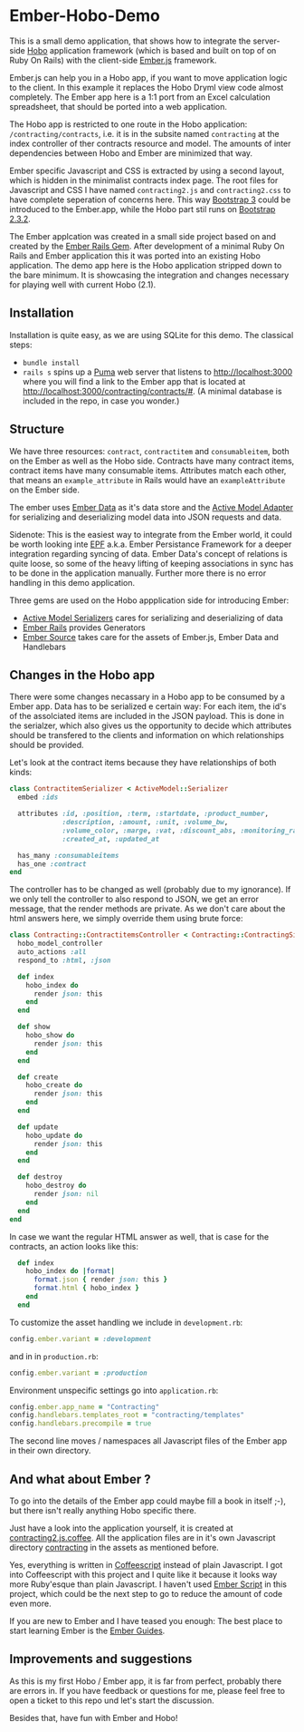 # Ember-Hobo-Demo

This is a small demo application, that shows how to integrate the server-side [Hobo](http://www.hobocentral.net/) application framework
(which is based and built on top of on Ruby On Rails) with the client-side [Ember.js](http://emberjs.com/) framework.

Ember.js can help you in a Hobo app, if you want to move application logic to the client.
In this example it replaces the Hobo Dryml view code almost completely. The Ember app here is a 1:1 port from an Excel calculation spreadsheet,
that should be ported into a web application.

The Hobo app is restricted to one route in the Hobo application: `/contracting/contracts`, i.e. it is in the
subsite named `contracting` at the index controller of ther contracts resource and model.
The amounts of inter dependencies between Hobo and Ember are minimized that way.

Ember specific Javascript and CSS is extracted by using a second layout, which is hidden in the minimalist contracts index page.
The root files for Javascript and CSS I have named `contracting2.js` and `contracting2.css` to have complete seperation of concerns here.
This way [Bootstrap 3](http://getbootstrap.com/) could be introduced to the Ember.app, while the Hobo part stil runs on
[Bootstrap 2.3.2](http://getbootstrap.com/2.3.2/).

The Ember applcation was created in a small side project based on and created by the [Ember Rails Gem](https://github.com/emberjs/ember-rails).
After development of a minimal Ruby On Rails and Ember application this it was ported into an existing Hobo application. The demo app here
is the Hobo application stripped down to the bare minimum.
It is showcasing the integration and changes necessary for playing well with current Hobo (2.1).


## Installation

Installation is quite easy, as we are using SQLite for this demo.
The classical steps:
* `bundle install`
* `rails s`
spins up a [Puma](http://puma.io/) web server that listens to [http://localhost:3000](http://localhost:3000) where you will find a link
to the Ember app that is located at
[http://localhost:3000/contracting/contracts/#](http://localhost:3000/contracting/contracts/#). (A minimal database is included in the repo,
in case you wonder.)


## Structure

We have three resources: `contract`, `contractitem` and `consumableitem`, both on the Ember as well as the Hobo side.
Contracts have many contract items, contract items have many consumable items. Attributes match each other, that means an `example_attribute`
in Rails would have an `exampleAttribute` on the Ember side.

The ember uses [Ember Data](https://github.com/emberjs/data) as it's data store and the [Active Model Adapter](http://emberjs.com/api/data/classes/DS.ActiveModelAdapter.html) for serializing and deserializing model data into JSON requests and data.

Sidenote: This is the easiest way to integrate from the Ember world, it could be worth looking inte [EPF](http://epf.io/) a.k.a.
Ember Persistance Framework for a deeper integration regarding syncing of data. Ember Data's concept of relations is quite loose, so some
of the heavy lifting of keeping associations in sync has to be done in the application manually. Further more there is no error handling
in this demo application.

Three gems are used on the Hobo appplication side for introducing Ember:
* [Active Model Serializers](https://github.com/rails-api/active_model_serializers) cares for serializing and deserializing of data
* [Ember Rails](https://github.com/emberjs/ember-rails) provides Generators
* [Ember Source](https://rubygems.org/gems/ember-source) takes care for the assets of Ember.js, Ember Data and Handlebars

## Changes in the Hobo app

There were some changes necassary in a Hobo app to be consumed by a Ember app.
Data has to be serialized e certain way: For each item, the id's of the assolciated items are included in the JSON payload.
This is done in the serialzer, which also gives us the opportunity to decide which attributes should be transfered to the clients and
information on which relationships should be provided.

Let's look at the contract items because they have relationships of both kinds:
```ruby
class ContractitemSerializer < ActiveModel::Serializer
  embed :ids

  attributes :id, :position, :term, :startdate, :product_number,
             :description, :amount, :unit, :volume_bw,
             :volume_color, :marge, :vat, :discount_abs, :monitoring_rate,
             :created_at, :updated_at

  has_many :consumableitems
  has_one :contract
end
```

The controller has to be changed as well (probably due to my ignorance).
If we only tell the controller to also respond to JSON, we get an error message, that the render methods are private.
As we don't care about the html answers here, we simply override them using brute force:

```ruby
class Contracting::ContractitemsController < Contracting::ContractingSiteController
  hobo_model_controller
  auto_actions :all
  respond_to :html, :json

  def index
    hobo_index do
      render json: this
    end
  end

  def show
    hobo_show do
      render json: this
    end
  end

  def create
    hobo_create do
      render json: this
    end
  end

  def update
    hobo_update do
      render json: this
    end
  end

  def destroy
    hobo_destroy do
      render json: nil
    end
  end
end
```

In case we want the regular HTML answer as well, that is case for the contracts, an action looks like this:

```ruby
  def index
    hobo_index do |format|
      format.json { render json: this }
      format.html { hobo_index }
    end
  end
```

To customize the asset handling we include in `development.rb`:
```ruby
config.ember.variant = :development
```

and in in `production.rb`:
```ruby
config.ember.variant = :production
```

Environment unspecific settings go into `application.rb`:
```ruby
config.ember.app_name = "Contracting"
config.handlebars.templates_root = "contracting/templates"
config.handlebars.precompile = true
```

The second line moves / namespaces all Javascript files of the Ember app in their own directory.

## And what about Ember ?

To go into the details of the Ember app could maybe fill a book in itself ;-), but there isn't really anything Hobo specific there.

Just have a look into the application yourself, it is created at
[contracting2.js.coffee](https://github.com/informatom/ember-hobo-demo/blob/master/app/assets/javascripts/contracting2.js.coffee).
All the application files are in it's own Javascript directory
[contracting](https://github.com/informatom/ember-hobo-demo/tree/master/app/assets/javascripts/contracting) in the assets as mentioned before.

Yes, everything is written in [Coffeescript](http://coffeescript.org/) instead of plain Javascript. I got into Coffeescript with this project
and I quite like it because it looks way more Ruby'esque than plain Javascript. I haven't used [Ember Script](http://emberscript.com/) in
this project, which could be the next step to go to reduce the amount of code even more.

If you are new to Ember and I have teased you enough:
The best place to start learning Ember is the [Ember Guides](http://emberjs.com/guides/).


## Improvements and suggestions

As this is my first Hobo / Ember app, it is far from perfect, probably there are errors in.
If you have feedback or questions for me, please feel free to open a ticket to this repo und let's start the discussion.

Besides that, have fun with Ember and Hobo!
